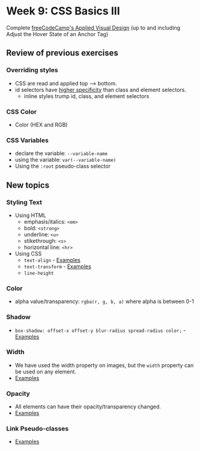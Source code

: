 # Week 9: CSS Basics III

Complete [freeCodeCamp's Applied Visual Design](https://www.freecodecamp.org/learn/responsive-web-design/#applied-visual-design) (up to and including Adjust the Hover State of an Anchor Tag)

## Review of previous exercises

### Overriding styles
- CSS are read and applied top --> bottom.
- id selectors have [higher specificity](https://developer.mozilla.org/en-US/docs/Web/CSS/Specificity) than class and element selectors.
  - inline styles trump id, class, and element selectors

### CSS Color
- Color (HEX and RGB)

### CSS Variables
- declare the variable: `--variable-name`
- using the variable: `var(--variable-name)`
- Using the `:root` pseudo-class selector

## New topics

### Styling Text
- Using HTML
  - emphasis/italics: `<em>`
  - bold: `<strong>`
  - underline: `<u>`
  - stikethrough: `<s>`
  - horizontal line: `<hr>`
- Using CSS
  - `text-align` - [Examples](https://developer.mozilla.org/en-US/docs/Web/CSS/text-align)
  - `text-transform` - [Examples](https://developer.mozilla.org/en-US/docs/Web/CSS/text-transform)
  - `line-height`

### Color
- alpha value/transparency: `rgba(r, g, b, a)` where alpha is between 0-1

### Shadow
- `box-shadow: offset-x offset-y blur-radius spread-radius color;` - [Examples](https://developer.mozilla.org/en-US/docs/Web/CSS/box-shadow)

### Width
- We have used the width property on images, but the `width` property can be used on any element.
- [Examples](https://developer.mozilla.org/en-US/docs/Web/CSS/width)

### Opacity
- All elements can have their opacity/transparency changed.
- [Examples](https://developer.mozilla.org/en-US/docs/Web/CSS/opacity)

### Link Pseudo-classes
- [Examples](https://developer.mozilla.org/en-US/docs/Learn/CSS/Styling_text/Styling_links)